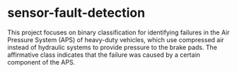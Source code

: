 # sensor-fault-detection
This project focuses on binary classification for identifying failures in the Air Pressure System (APS) of heavy-duty vehicles, which use compressed air instead of hydraulic systems to provide pressure to the brake pads. The affirmative class indicates that the failure was caused by a certain component of the APS.
